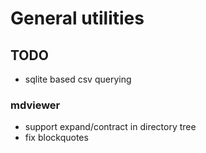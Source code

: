 # General utilities

## TODO

- sqlite based csv querying


### mdviewer

- support expand/contract in directory tree
- fix blockquotes

